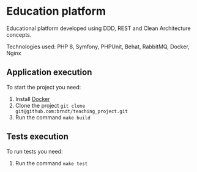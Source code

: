 # Education platform

Educational platform developed using DDD, REST and Clean Architecture concepts.

Technologies used: PHP 8, Symfony, PHPUnit, Behat, RabbitMQ, Docker, Nginx

## Application execution

To start the project you need:

1. Install [Docker](https://docs.docker.com/get-docker/)
2. Clone the project `git clone git@github.com:brndt/teaching_project.git`
2. Run the command `make build`

## Tests execution

To run tests you need:

1. Run the command `make test`